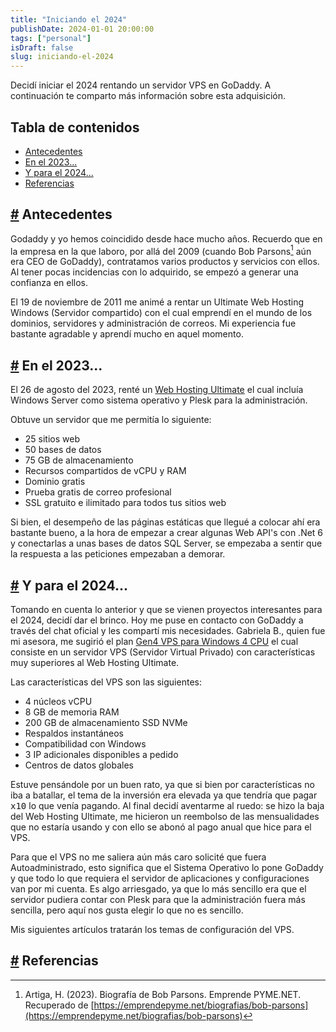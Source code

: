 ```yaml
---
title: "Iniciando el 2024"
publishDate: 2024-01-01 20:00:00
tags: ["personal"]
isDraft: false
slug: iniciando-el-2024
---
```

Decidí iniciar el 2024 rentando un servidor VPS en GoDaddy. A continuación te comparto más información sobre esta adquisición.

## Tabla de contenidos

- [Antecedentes](#Antecedentes)
- [En el 2023...](#EnEl2023)
- [Y para el 2024...](#YParaEl2024)
- [Referencias](#Referencias)

## <a class="no-underline hover:underline text-secondary-color" name="Antecedentes" href="#Antecedentes">#</a> Antecedentes
Godaddy y yo hemos coincidido desde hace mucho años. Recuerdo que en la empresa en la que laboro, por allá del 2009 (cuando Bob Parsons[^1] aún era CEO de GoDaddy), contratamos varios productos y servicios con ellos. Al tener pocas incidencias con lo adquirido, se empezó a generar una confianza en ellos.

El 19 de noviembre de 2011 me animé a rentar un Ultimate Web Hosting Windows (Servidor compartido) con el cual emprendí en el mundo de los dominios, servidores y administración de correos. Mi experiencia fue bastante agradable y aprendí mucho en aquel momento.

## <a class="no-underline hover:underline text-secondary-color" name="EnEl2023" href="#EnEl2023">#</a> En el 2023...

El 26 de agosto del 2023, renté un [Web Hosting Ultimate](https://www.godaddy.com/es/hosting/web-hosting) el cual incluía Windows Server como sistema operativo y Plesk para la administración. 

Obtuve un servidor que me permitía lo siguiente:
- 25 sitios web
- 50 bases de datos
- 75 GB de almacenamiento
- Recursos compartidos de vCPU y RAM
- Dominio gratis
- Prueba gratis de correo profesional
- SSL gratuito e ilimitado para todos tus sitios web

Si bien, el desempeño de las páginas estáticas que llegué a colocar ahí era bastante bueno, a la hora de empezar a crear algunas Web API's con .Net 6 y conectarlas a unas bases de datos SQL Server, se empezaba a sentir que la respuesta a las peticiones empezaban a demorar.

## <a class="no-underline hover:underline text-secondary-color" name="YParaEl2024" href="#YParaEl2024">#</a> Y para el 2024...

Tomando en cuenta lo anterior y que se vienen proyectos interesantes para el 2024, decidí dar el brinco. Hoy me puse en contacto con GoDaddy a través del chat oficial y les compartí mis necesidades. Gabriela B., quien fue mi asesora, me sugirió el plan [Gen4 VPS para Windows 4 CPU](https://www.godaddy.com/es/hosting/vps-hosting) el cual consiste en un servidor VPS (Servidor Virtual Privado) con características muy superiores al Web Hosting Ultimate.

Las características del VPS son las siguientes:
- 4 núcleos vCPU
- 8 GB de memoria RAM
- 200 GB de almacenamiento SSD NVMe
- Respaldos instantáneos
- Compatibilidad con Windows
- 3 IP adicionales disponibles a pedido
- Centros de datos globales

Estuve pensándole por un buen rato, ya que si bien por características no iba a batallar, el tema de la inversión era elevada ya que tendría que pagar <kbd>x10</kbd> lo que venía pagando. Al final decidí aventarme al ruedo: se hizo la baja del Web Hosting Ultimate, me hicieron un reembolso de las mensualidades que no estaría usando y con ello se abonó al pago anual que hice para el VPS. 

Para que el VPS no me saliera aún más caro solicité que fuera Autoadministrado, esto significa que el Sistema Operativo lo pone GoDaddy y que todo lo que requiera el servidor de aplicaciones y configuraciones van por mi cuenta. Es algo arriesgado, ya que lo más sencillo era que el servidor pudiera contar con Plesk para que la administración fuera más sencilla, pero aquí nos gusta elegir lo que no es sencillo.

Mis siguientes artículos tratarán los temas de configuración del VPS.

## <a class="no-underline hover:underline text-secondary-color" name="Referencias" href="#Referencias">#</a> Referencias

[^1]: Artiga, H. (2023). Biografía de Bob Parsons. Emprende PYME.NET. Recuperado de [https://emprendepyme.net/biografias/bob-parsons](https://emprendepyme.net/biografias/bob-parsons)